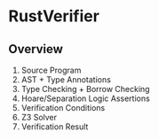 # RustVerifier

## Overview

1. Source Program
2. AST + Type Annotations
3. Type Checking + Borrow Checking
4. Hoare/Separation Logic Assertions
5. Verification Conditions
6. Z3 Solver
7. Verification Result
